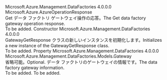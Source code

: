 <Type Name="GatewayGetResponse" FullName="Microsoft.Azure.Management.DataFactories.Models.GatewayGetResponse">
  <TypeSignature Language="C#" Value="public class GatewayGetResponse : Microsoft.Azure.AzureOperationResponse" />
  <TypeSignature Language="ILAsm" Value=".class public auto ansi beforefieldinit GatewayGetResponse extends Microsoft.Azure.AzureOperationResponse" />
  <TypeSignature Language="DocId" Value="T:Microsoft.Azure.Management.DataFactories.Models.GatewayGetResponse" />
  <TypeSignature Language="VB.NET" Value="Public Class GatewayGetResponse&#xA;Inherits AzureOperationResponse" />
  <TypeSignature Language="F#" Value="type GatewayGetResponse = class&#xA;    inherit AzureOperationResponse" />
  <AssemblyInfo>
    <AssemblyName>Microsoft.Azure.Management.DataFactories</AssemblyName>
    <AssemblyVersion>4.0.0.0</AssemblyVersion>
  </AssemblyInfo>
  <Base>
    <BaseTypeName>Microsoft.Azure.AzureOperationResponse</BaseTypeName>
  </Base>
  <Interfaces />
  <Docs>
    <summary>
            <span data-ttu-id="d2a73-101">Get データ ファクトリ ゲートウェイ操作の応答。</span><span class="sxs-lookup"><span data-stu-id="d2a73-101">The Get data factory gateway operation response.</span></span>
            </summary>
    <remarks>To be added.</remarks>
  </Docs>
  <Members>
    <Member MemberName=".ctor">
      <MemberSignature Language="C#" Value="public GatewayGetResponse ();" />
      <MemberSignature Language="ILAsm" Value=".method public hidebysig specialname rtspecialname instance void .ctor() cil managed" />
      <MemberSignature Language="DocId" Value="M:Microsoft.Azure.Management.DataFactories.Models.GatewayGetResponse.#ctor" />
      <MemberSignature Language="VB.NET" Value="Public Sub New ()" />
      <MemberType>Constructor</MemberType>
      <AssemblyInfo>
        <AssemblyName>Microsoft.Azure.Management.DataFactories</AssemblyName>
        <AssemblyVersion>4.0.0.0</AssemblyVersion>
      </AssemblyInfo>
      <Parameters />
      <Docs>
        <summary>
            <span data-ttu-id="d2a73-102">GatewayGetResponse クラスの新しいインスタンスを初期化します。</span><span class="sxs-lookup"><span data-stu-id="d2a73-102">Initializes a new instance of the GatewayGetResponse class.</span></span>
            </summary>
        <remarks>To be added.</remarks>
      </Docs>
    </Member>
    <Member MemberName="Gateway">
      <MemberSignature Language="C#" Value="public Microsoft.Azure.Management.DataFactories.Models.Gateway Gateway { get; set; }" />
      <MemberSignature Language="ILAsm" Value=".property instance class Microsoft.Azure.Management.DataFactories.Models.Gateway Gateway" />
      <MemberSignature Language="DocId" Value="P:Microsoft.Azure.Management.DataFactories.Models.GatewayGetResponse.Gateway" />
      <MemberSignature Language="VB.NET" Value="Public Property Gateway As Gateway" />
      <MemberSignature Language="F#" Value="member this.Gateway : Microsoft.Azure.Management.DataFactories.Models.Gateway with get, set" Usage="Microsoft.Azure.Management.DataFactories.Models.GatewayGetResponse.Gateway" />
      <MemberType>Property</MemberType>
      <AssemblyInfo>
        <AssemblyName>Microsoft.Azure.Management.DataFactories</AssemblyName>
        <AssemblyVersion>4.0.0.0</AssemblyVersion>
      </AssemblyInfo>
      <ReturnValue>
        <ReturnType>Microsoft.Azure.Management.DataFactories.Models.Gateway</ReturnType>
      </ReturnValue>
      <Docs>
        <summary>
            <span data-ttu-id="d2a73-103">省略可能。</span><span class="sxs-lookup"><span data-stu-id="d2a73-103">Optional.</span></span> <span data-ttu-id="d2a73-104">データ ファクトリのゲートウェイの情報です。</span><span class="sxs-lookup"><span data-stu-id="d2a73-104">The data factory gateway information.</span></span>
            </summary>
        <value>To be added.</value>
        <remarks>To be added.</remarks>
      </Docs>
    </Member>
  </Members>
</Type>